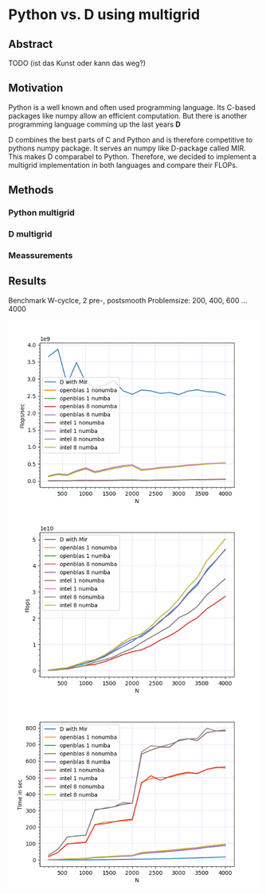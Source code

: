 # Python vs. D using multigrid

## Abstract
TODO (ist das Kunst oder kann das weg?)

## Motivation
Python is a well known and often used programming language. Its C-based packages like numpy allow an efficient computation.
But there is another programming language comming up the last years **D**

D combines the best parts of C and Python and is therefore competitive to pythons numpy package. It serves an numpy like D-package called MIR.
This makes D comparabel to Python. Therefore, we decided to implement a multigrid implementation in both languages and compare their FLOPs.


## Methods
### Python multigrid
### D multigrid
### Meassurements

## Results

Benchmark W-cyclce, 2 pre-, postsmooth
Problemsize: 200, 400, 600 ... 4000

![](graphs/cip1e31709_flopss.png?raw=true)
![](graphs/cip1e31709_flops.png?raw=true)
![](graphs/cip1e31709_time.png?raw=true)
